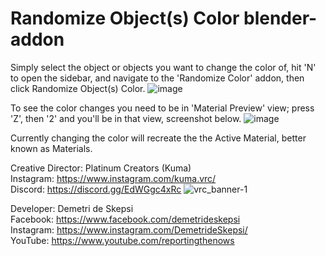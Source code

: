 # Randomize Object(s) Color blender-addon

Simply select the object or objects you want to change the color of, hit 'N' to open the sidebar, and navigate to the 'Randomize Color' addon, then click Randomize Object(s) Color.
![image](https://github.com/demetrideskepsi/random-color-blender-addon/assets/135911577/70e5cb89-8ccf-4015-ba05-85b9a09a67a0)

To see the color changes you need to be in 'Material Preview' view; press 'Z', then '2' and you'll be in that view, screenshot below.
![image](https://github.com/demetrideskepsi/random-color-blender-addon/assets/135911577/e9104011-7801-4780-a59b-f2f50712df7c)

Currently changing the color will recreate the the Active Material, better known as Materials.

Creative Director: Platinum Creators (Kuma) <br>
Instagram: https://www.instagram.com/kuma.vrc/ <br>
Discord: https://discord.gg/EdWGgc4xRc
![vrc_banner-1](https://github.com/demetrideskepsi/random-color-blender-addon/assets/135911577/d5670931-4c9e-4c23-a123-b6accfe8f13b)

Developer: Demetri de Skepsi <br>
Facebook: https://www.facebook.com/demetrideskepsi <br>
Instagram: https://www.instagram.com/DemetrideSkepsi/ <br>
YouTube: https://www.youtube.com/reportingthenows
